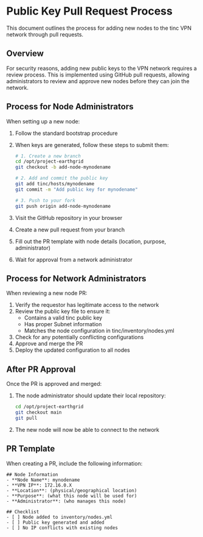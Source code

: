# Public Key Pull Request Process

This document outlines the process for adding new nodes to the tinc VPN network through pull requests.

## Overview

For security reasons, adding new public keys to the VPN network requires a review process. This is implemented using GitHub pull requests, allowing administrators to review and approve new nodes before they can join the network.

## Process for Node Administrators

When setting up a new node:

1. Follow the standard bootstrap procedure
2. When keys are generated, follow these steps to submit them:

   ```bash
   # 1. Create a new branch
   cd /opt/project-earthgrid
   git checkout -b add-node-mynodename
   
   # 2. Add and commit the public key
   git add tinc/hosts/mynodename
   git commit -m "Add public key for mynodename"
   
   # 3. Push to your fork
   git push origin add-node-mynodename
   ```

3. Visit the GitHub repository in your browser
4. Create a new pull request from your branch
5. Fill out the PR template with node details (location, purpose, administrator)
6. Wait for approval from a network administrator

## Process for Network Administrators

When reviewing a new node PR:

1. Verify the requestor has legitimate access to the network
2. Review the public key file to ensure it:
   - Contains a valid tinc public key
   - Has proper Subnet information
   - Matches the node configuration in tinc/inventory/nodes.yml
3. Check for any potentially conflicting configurations
4. Approve and merge the PR
5. Deploy the updated configuration to all nodes

## After PR Approval

Once the PR is approved and merged:

1. The node administrator should update their local repository:
   ```bash
   cd /opt/project-earthgrid
   git checkout main
   git pull
   ```

2. The new node will now be able to connect to the network

## PR Template

When creating a PR, include the following information:

```
## Node Information
- **Node Name**: mynodename
- **VPN IP**: 172.16.0.X
- **Location**: (physical/geographical location)
- **Purpose**: (what this node will be used for)
- **Administrator**: (who manages this node)

## Checklist
- [ ] Node added to inventory/nodes.yml
- [ ] Public key generated and added
- [ ] No IP conflicts with existing nodes
```
